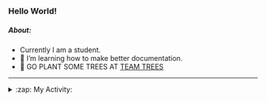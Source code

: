 ### Hello World!

##### About:
- Currently I am a student.
- 🌱 I’m learning how to make better documentation.
- 🌱 GO PLANT SOME TREES AT [TEAM TREES](https://teamtrees.org/)

---
<details>
  <summary>:zap: My Activity:</summary>
  
<!--START_SECTION:waka-->
![Code Time](http://img.shields.io/badge/Code%20Time-1%2C121%20hrs%2042%20mins-blue)

**I'm a Night 🦉** 

```text
🌞 Morning                1677 commits        ██░░░░░░░░░░░░░░░░░░░░░░░   09.98 % 
🌆 Daytime                5646 commits        ████████░░░░░░░░░░░░░░░░░   33.59 % 
🌃 Evening                4785 commits        ███████░░░░░░░░░░░░░░░░░░   28.46 % 
🌙 Night                  4703 commits        ███████░░░░░░░░░░░░░░░░░░   27.98 % 
```
📅 **I'm Most Productive on Wednesday** 

```text
Monday                   2409 commits        ████░░░░░░░░░░░░░░░░░░░░░   14.33 % 
Tuesday                  2118 commits        ███░░░░░░░░░░░░░░░░░░░░░░   12.60 % 
Wednesday                4014 commits        ██████░░░░░░░░░░░░░░░░░░░   23.88 % 
Thursday                 2253 commits        ███░░░░░░░░░░░░░░░░░░░░░░   13.40 % 
Friday                   1676 commits        ██░░░░░░░░░░░░░░░░░░░░░░░   09.97 % 
Saturday                 1478 commits        ██░░░░░░░░░░░░░░░░░░░░░░░   08.79 % 
Sunday                   2863 commits        ████░░░░░░░░░░░░░░░░░░░░░   17.03 % 
```


📊 **This Week I Spent My Time On** 

```text
🔥 Editors: 
VS Code                  2 hrs 19 mins       █████████████████████████   100.00 % 

🐱‍💻 Projects: 
praise                   2 hrs 19 mins       █████████████████████████   99.82 % 
CSF22                    0 secs              ░░░░░░░░░░░░░░░░░░░░░░░░░   00.18 % 
```


 Last Updated on 15/05/2023 19:08:40 UTC
<!--END_SECTION:waka-->
</details>
